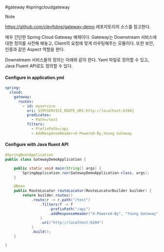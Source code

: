 #gateway #springcloudgateway

> [!note]
> https://github.com/cleyfobre/gateway-demo 레포지토리의 소스를 참고한다.

매우 간단한 Spring Cloud Gateway 예제이다. Gateway는 Downstream 서비스에 대한 정의를 사전해 해놓고, Client의 요청에 맞게 라우팅해주는 모듈이다. 또한 보안, 인증과 같은 Aspect 역할을 한다.

Downstream 서비스들의 정의는 아래와 같이 한다. Yaml 파일로 정의할 수 있고, Java Fluent API로도 정의할 수 있다.

#### Configure in application.yml

```yaml
spring:
  cloud:
    gateway:
      routes:
        - id: myservice
          uri: ${MYSERVICE_ROUTE_URI:http://localhost:6204}
          predicates:
            - Path=/test
          filters:
            - PrefixPath=/api
            - AddResponseHeader=X-Powered-By,Young Gateway
```

#### Configure with Java fluent API

```java
@SpringBootApplication
public class GatewayDemoApplication {

	public static void main(String[] args) {
		SpringApplication.run(GatewayDemoApplication.class, args);
	}

	@Bean
	public RouteLocator routeLocator(RouteLocatorBuilder builder) {
		return builder.routes()
			.route(r -> r.path("/test")
				.filters(f -> f
					.prefixPath("/api")
					.addResponseHeader("X-Powered-By", "Young Gateway")
				)
				.uri("http://localhost:6204")
			)
			.build();
	}

}
```